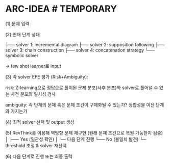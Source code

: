 # ARC-IDEA # TEMPORARY
(1) 문제 입력


(2) 현재 단계 상태

├── solver 1: incremental diagram
├── solver 2: supposition following
├── solver 3: chain construction
├── solver 4: concatenation strategy
└── symbolic solver

→ few shot learner로 input


(3) 각 solver EFE 평가 (Risk+Ambiguity):

risk: Z-learning으로 정답으로 풀이된 문제 분포(사후 분포)와 solver로 풀어낼 수 있는 사전 분포의 일치성 검사

ambiguity: 각 단계의 문제 혹은 문제 조건이 구체화될 수 있는가? 정합성을 이전 단계와 가지는가


(4) 최적 solver 선택 및 output 생성



(5) RevThink를 이용해 역방향 문제 재구현 (원래 문제 조건으로 복원 가능한지 검증)
│
├── Yes (일관성 확인)
│     └─ 다음 단계 진행
└── No (불일치 발견)
└─ threshold 조정 & solver 재선택


(6) 다음 단계로 진행 또는 최종 출력
